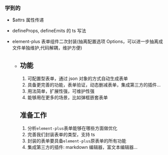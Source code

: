 ### 学到的

- $attrs 属性传递
- defineProps, defineEmits 的 ts 写法
- element-plus 表单组件二次封装(抽离配置选项 Options，可以进一步抽离成文件单独维护,代码解耦，维护方便)

  - ## 功能

    1. 可配置型表单，通过 json 对象的方式自动生成表单
    2. 具备更完善的功能，表单验证，动态删减表单，集成第三方的插件...
    3. 用法简单，扩展性强，可维护性强
    4. 能够用在更多的场景，比如弹框嵌套表单

    ## 准备工作

    1. 分析`element-plus`表单能够在哪些方面做优化
    2. 完善我们封装表单的类型，支持 ts
    3. 封装的表单要具备`element-plus`原表单的所有功能
    4. 集成第三方的插件: markdown 编辑器，富文本编辑器...
